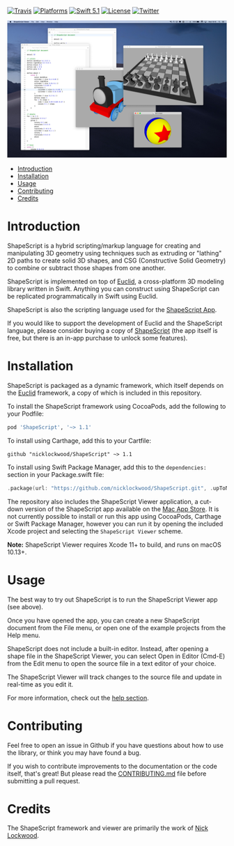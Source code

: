 [![Travis](https://travis-ci.com/nicklockwood/ShapeScript.svg)](https://travis-ci.com/github/nicklockwood/ShapeScript)
[![Platforms](https://img.shields.io/badge/platforms-iOS%20|%20macOS%20|%20tvOS-lightgray.svg)]()
[![Swift 5.1](https://img.shields.io/badge/swift-5.1-red.svg?style=flat)](https://developer.apple.com/swift)
[![License](https://img.shields.io/badge/license-MIT-lightgrey.svg)](https://opensource.org/licenses/MIT)
[![Twitter](https://img.shields.io/badge/twitter-@nicklockwood-blue.svg)](http://twitter.com/nicklockwood)

![Screenshot](Screenshot.jpg?raw=true)

- [Introduction](#introduction)
- [Installation](#installation)
- [Usage](#usage)
- [Contributing](#contributing)
- [Credits](#credits)

# Introduction

ShapeScript is a hybrid scripting/markup language for creating and manipulating 3D geometry using techniques such as extruding or "lathing" 2D paths to create solid 3D shapes, and CSG (Constructive Solid Geometry) to combine or subtract those shapes from one another.

ShapeScript is implemented on top of [Euclid](https://github.com/nicklockwood/Euclid), a cross-platform 3D modeling library written in Swift. Anything you can construct using ShapeScript can be replicated programmatically in Swift using Euclid.

ShapeScript is also the scripting language used for the [ShapeScript App](https://apps.apple.com/app/id1441135869).

If you would like to support the development of Euclid and the ShapeScript language, please consider buying a copy of [ShapeScript](https://apps.apple.com/app/id1441135869) (the app itself is free, but there is an in-app purchase to unlock some features).

# Installation

ShapeScript is packaged as a dynamic framework, which itself depends on the [Euclid](https://github.com/nicklockwood/Euclid) framework, a copy of which is included in this repository.

To install the ShapeScript framework using CocoaPods, add the following to your Podfile:

```ruby
pod 'ShapeScript', '~> 1.1'
```

To install using Carthage, add this to your Cartfile:

```ogdl
github "nicklockwood/ShapeScript" ~> 1.1
```

To install using Swift Package Manager, add this to the `dependencies:` section in your Package.swift file:

```swift
.package(url: "https://github.com/nicklockwood/ShapeScript.git", .upToNextMinor(from: "1.1.0")),
```

The repository also includes the ShapeScript Viewer application, a cut-down version of the ShapeScript app available on the [Mac App Store](https://apps.apple.com/app/id1441135869). It is not currently possible to install or run this app using CocoaPods, Carthage or Swift Package Manager, however you can run it by opening the included Xcode project and selecting the `ShapeScript Viewer` scheme.

**Note:** ShapeScript Viewer requires Xcode 11+ to build, and runs on macOS 10.13+.

# Usage

The best way to try out ShapeScript is to run the ShapeScript Viewer app (see above).

Once you have opened the app, you can create a new ShapeScript document from the File menu, or open one of the example projects from the Help menu.

ShapeScript does not include a built-in editor. Instead, after opening a shape file in the ShapeScript Viewer, you can select Open in Editor (Cmd-E) from the Edit menu to open the source file in a text editor of your choice.

The ShapeScript Viewer will track changes to the source file and update in real-time as you edit it.

For more information, check out the [help section](Help/index.md).

# Contributing

Feel free to open an issue in Github if you have questions about how to use the library, or think you may have found a bug.

If you wish to contribute improvements to the documentation or the code itself, that's great! But please read the [CONTRIBUTING.md](CONTRIBUTING.md) file before submitting a pull request.

# Credits

The ShapeScript framework and viewer are primarily the work of [Nick Lockwood](https://github.com/nicklockwood).

